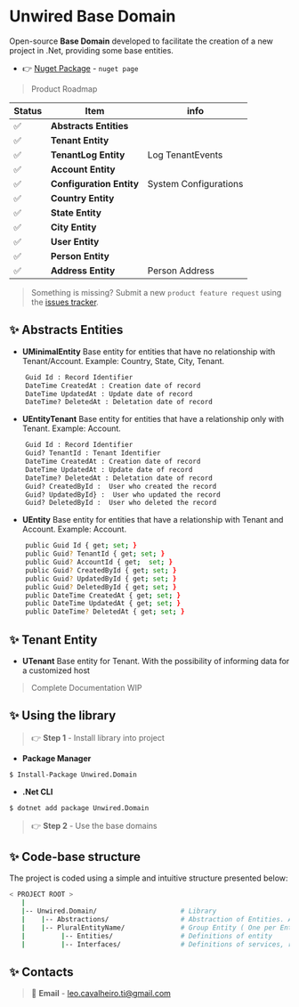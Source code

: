 ﻿# Unwired Base Domain

Open-source **Base Domain** developed to facilitate the creation of a new project in .Net, providing some base entities.

- 👉 [Nuget Package](https://www.nuget.org/packages/Unwired.Domain) - `nuget page`

> Product Roadmap

| Status | Item                                         | info                  |
| ------ | -------------------------------------------- | --------------------- |
|   ✅   | **Abstracts Entities**                       |                       |
|   ✅   | **Tenant Entity**                            |                       |
|   ✅   | **TenantLog Entity**                         | Log TenantEvents      |
|   ✅   | **Account Entity**                           |                       |
|   ✅   | **Configuration Entity**                     | System Configurations |
|   ✅   | **Country Entity**                           |                       |
|   ✅   | **State Entity**                             |                       |
|   ✅   | **City Entity**                              |                       |
|   ✅   | **User Entity**                              |                       |
|   ✅   | **Person Entity**                            |                       |
|   ✅   | **Address Entity**                           | Person Address        |

> Something is missing? Submit a new `product feature request` using the [issues tracker](https://github.com/leandrocavalheiro/unwired.domain/issues).

## ✨ Abstracts Entities

- **UMinimalEntity**
Base entity for entities that have no relationship with Tenant/Account. Example: Country, State, City, Tenant.
```bash
    Guid Id : Record Identifier
    DateTime CreatedAt : Creation date of record
    DateTime UpdatedAt : Update date of record
    DateTime? DeletedAt : Deletation date of record
```
- **UEntityTenant**
Base entity for entities that have a relationship only with Tenant. Example: Account.
```bash
    Guid Id : Record Identifier
    Guid? TenantId : Tenant Identifier
    DateTime CreatedAt : Creation date of record
    DateTime UpdatedAt : Update date of record
    DateTime? DeletedAt : Deletation date of record
    Guid? CreatedById :  User who created the record
    Guid? UpdatedById} :  User who updated the record
    Guid? DeletedById :  User who deleted the record
```

- **UEntity**
Base entity for entities that have a relationship with Tenant and Account. Example: Account.
```bash
    public Guid Id { get; set; }
    public Guid? TenantId { get; set; }
    public Guid? AccountId { get;  set; }
    public Guid? CreatedById { get; set; }
    public Guid? UpdatedById { get; set; }
    public Guid? DeletedById { get; set; }
    public DateTime CreatedAt { get; set; }
    public DateTime UpdatedAt { get; set; }
    public DateTime? DeletedAt { get; set; }
```
## ✨ Tenant Entity
- **UTenant**
Base entity for Tenant. With the possibility of informing data for a customized host

> Complete Documentation WIP

## ✨ Using the library

> 👉 **Step 1** - Install library into project

- **Package Manager**

```bash
$ Install-Package Unwired.Domain
```

- **.Net CLI**

```bash
$ dotnet add package Unwired.Domain
```

> 👉 **Step 2** - Use the base domains

## ✨ Code-base structure

The project is coded using a simple and intuitive structure presented below:

```bash
< PROJECT ROOT >
   |
   |-- Unwired.Domain/                     # Library
   |    |-- Abstractions/                  # Abstraction of Entities. All commons properties.
   |    |-- PluralEntityName/              # Group Entity ( One per Entity or Group Entity)
   |         |-- Entities/                 # Definitions of entity
   |         |-- Interfaces/               # Definitions of services, repositories
```

## ✨ Contacts

> 📧 **Email** - leo.cavalheiro.ti@gmail.com
